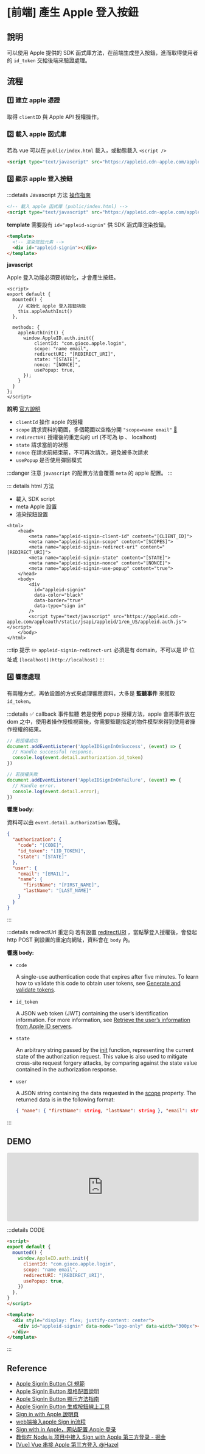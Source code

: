 # [前端] 產生 Apple 登入按鈕

## 說明
可以使用 Apple 提供的 SDK 函式庫方法，在前端生成登入按鈕，進而取得使用者的 `id_token` 交給後端來驗證處理。

## 流程
### 1️⃣ 建立 apple 憑證

取得 `clientID` 與 Apple API 授權操作。

### 2️⃣ 載入 apple 函式庫

若為 vue 可以在 `public/index.html` 載入，或動態載入 `<script />`

```html
<script type="text/javascript" src="https://appleid.cdn-apple.com/appleauth/static/jsapi/appleid/1/en_US/appleid.auth.js"></script>
```

### 3️⃣ 顯示 apple 登入按鈕

:::details Javascript 方法
  [操作指南](https://developer.apple.com/documentation/sign_in_with_apple/sign_in_with_apple_js/configuring_your_webpage_for_sign_in_with_apple) 

  ```html
  <!-- 載入 apple 函式庫 (public/index.html) -->
  <script type="text/javascript" src="https://appleid.cdn-apple.com/appleauth/static/jsapi/appleid/1/en_US/appleid.auth.js"></script>
  ```

  **template** 
  需要設有 `id="appleid-signin"` 供 SDK 涵式庫渲染按鈕。
  ```html
  <template>
    <!-- 渲染按鈕元素 -->
    <div id="appleid-signin"></div>
  </template>
  ```

  **javascript**

  Apple 登入功能必須要初始化，才會產生按鈕。
  ```html{10-17}
  <script>
  export default {
    mounted() {
      // 初始化 apple 登入按鈕功能
      this.appleAuthInit()
    },
  
    methods: {
      appleAuthInit() {
        window.AppleID.auth.init({
            clientId: "com.gioco.apple.login",
            scope: "name email",
            redirectURI: "[REDIRECT_URI]",
            state: "[STATE]",
            nonce: "[NONCE]",
            usePopup: true,
        });
      }
    }
  };
  </script>
  ```

  **說明** [官方說明](https://www.notion.so/ada6ee57fb2a4f22b955513369e130dd)

  - `clientId` 操作 apple 的授權
  - `scope` 請求資料的範圍，多個範圍以空格分開 `"scope=name email"`  [🔗](https://developer.apple.com/documentation/sign_in_with_apple/clientconfigi/3230955-scope)
  - `redirectURI` 授權後的重定向的 url (不可為 ip 、 localhost)
  - `state` 請求當前的狀態
  - `nonce` 在請求前結束前，不可再次請次，避免被多次請求
  - `usePopup` 是否使用彈窗模式

:::danger 注意
  `javascript` 的配置方法會覆蓋 `meta` 的 apple 配置。
:::

::: details html 方法
  - 載入 SDK script
  - meta Apple 設置
  - 渲染按鈕設置

  ```html{3-8,11-16}
  <html>
      <head>
          <meta name="appleid-signin-client-id" content="[CLIENT_ID]">
          <meta name="appleid-signin-scope" content="[SCOPES]">
          <meta name="appleid-signin-redirect-uri" content="[REDIRECT_URI]">
          <meta name="appleid-signin-state" content="[STATE]">
          <meta name="appleid-signin-nonce" content="[NONCE]">
          <meta name="appleid-signin-use-popup" content="true">
      </head>
      <body>
          <div 
            id="appleid-signin" 
            data-color="black" 
            data-border="true" 
            data-type="sign in"
          />
          <script type="text/javascript" src="https://appleid.cdn-apple.com/appleauth/static/jsapi/appleid/1/en_US/appleid.auth.js"></script>
      </body>
  </html>
  ```
    
  :::tip 提示
  ✏️ `appleid-signin-redirect-uri` 必須是有 domain，不可以是 IP 位址或 `[localhost](http://localhost)`
:::

### 4️⃣ 響應處理
有兩種方式，再依設置的方式來處理響應資料，大多是 **監聽事件** 來獲取 `id_token`。


:::details ✅ callback 事件監聽
  若是使用 popup 授權方法，apple 會將事件放在 dom 之中，使用者操作授檢視窗後，你需要監聽指定的物件模型來得到使用者操作授權的結果。

  ```js
  // 若授權成功
  document.addEventListener('AppleIDSignInOnSuccess', (event) => {
    // Handle successful response.
    console.log(event.detail.authorization.id_token)
  })

  // 若授權失敗
  document.addEventListener('AppleIDSignInOnFailure', (event) => {
    // Handle error.
    console.log(event.detail.error);
  })
  ```

  **響應 body**:

  資料可以由 `event.detail.authorization` 取得。
  
  ```json
  {
    "authorization": {
      "code": "[CODE]",
      "id_token": "[ID_TOKEN]",
      "state": "[STATE]"
    },
    "user": {
      "email": "[EMAIL]",
      "name": {
        "firstName": "[FIRST_NAME]",
        "lastName": "[LAST_NAME]"
      }
    }
  }
  ```
:::

:::details redirectUrl 重定向
  若有設置 [redirectURI](https://developer.apple.com/documentation/sign_in_with_apple/clientconfigi/3230952-redirecturi) ，當點擊登入授權後，會發起 http POST 到設置的重定向網址，資料會在 `body` 內。

  **響應 body:**

  - `code`

    A single-use authentication code that expires after five minutes. To learn how to validate this code to obtain user tokens, see [Generate and validate tokens](https://developer.apple.com/documentation/sign_in_with_apple/generate_and_validate_tokens).
  
- `id_token`

  A JSON web token (JWT) containing the user’s identification information. For more information, see [Retrieve the user’s information from Apple ID servers](https://developer.apple.com/documentation/sign_in_with_apple/sign_in_with_apple_rest_api/authenticating_users_with_sign_in_with_apple#3383773).
  
- `state`

  An arbitrary string passed by the [init](https://developer.apple.com/documentation/sign_in_with_apple/authi/3230945-init) function, representing the current state of the authorization request. This value is also used to mitigate cross-site request forgery attacks, by comparing against the state value contained in the authorization response.
  
- `user`

  A JSON string containing the data requested in the [scope](https://developer.apple.com/documentation/sign_in_with_apple/clientconfigi/3230955-scope) property. The returned data is in the following format:

  ```json
  { "name": { "firstName": string, "lastName": string }, "email": string }
  ```
:::

## DEMO

<iframe src="https://codesandbox.io/embed/web-apple-signin-button-5vecbc?fontsize=14&hidenavigation=1&theme=dark"
 style="width:100%; height:180px; border:0; border-radius: 4px; overflow:hidden;"
 title="[web] apple-signin-button"
 allow="accelerometer; ambient-light-sensor; camera; encrypted-media; geolocation; gyroscope; hid; microphone; midi; payment; usb; vr; xr-spatial-tracking"
 sandbox="allow-forms allow-modals allow-popups allow-presentation allow-same-origin allow-scripts"
></iframe>

:::details CODE
```html
<script>
export default {
  mounted() {
    window.AppleID.auth.init({
      clientId: "com.gioco.apple.login",
      scope: "name email",
      redirectURI: "[REDIRECT_URI]",
      usePopup: true,
    })
  },
}
</script>

<template>
  <div style="display: flex; justify-content: center">
    <div id="appleid-signin" data-mode="logo-only" data-width="300px"></div>
  </div>
</template>
```
:::

## Reference
- [Apple SignIn Button CI 規範](https://developer.apple.com/design/human-interface-guidelines/technologies/sign-in-with-apple/buttons/)
- [Apple SignIn Button 風格配置說明](https://developer.apple.com/documentation/sign_in_with_apple/displaying_sign_in_with_apple_buttons_on_the_web)
- [Apple SignIn Button 顯示方法指南](https://developer.apple.com/documentation/sign_in_with_apple/sign_in_with_apple_js/configuring_your_webpage_for_sign_in_with_apple)
- [Apple SignIn Button 生成按鈕線上工具](https://appleid.apple.com/signinwithapple/button)
- [Sign in with Apple 說明頁](https://developer.apple.com/sign-in-with-apple/) 
- [web端接入apple Sign in流程](https://blog.xiaomo.info/2020/webAppleSignIn/)
- [Sign with in Apple，网站配置 Apple 登录](https://doofox.cn/sign-with-in-apple.html)
- [教你在 Node.js 项目中接入 Sign with Apple 第三方登录 - 掘金](https://juejin.cn/post/6844903976278704142)
- [[Vue] Vue 串接 Apple 第三方登入 @Hazel](https://22mm-docusaurus.vercel.app/docs/Vue/oauth-apple)